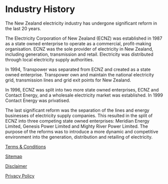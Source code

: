 # Industry History
<p class="intro">The New Zealand electricity industry has undergone significant reform in the last 20 years.</p>



The Electricity Corporation of New Zealand (ECNZ) was established in 1987 as a state owned enterprise to operate as a commercial, profit-making organisation. ECNZ was the sole provider of electricity in New Zealand, including generation, transmission and retail. Electricity was distributed through local electricity supply authorities.

In 1994, Transpower was separated from ECNZ and created as a state owned enterprise. Transpower own and maintain the national electricity grid, transmission lines and grid exit points for New Zealand.

In 1996, ECNZ was split into two more state owned enterprises, ECNZ and Contact Energy, and a wholesale electricity market was established. In 1999 Contact Energy was privatised.

The last significant reform was the separation of the lines and energy businesses of electricity supply companies. This resulted in the split of ECNZ into three competing state owned enterprises: Meridian Energy Limited, Genesis Power Limited and Mighty River Power Limited. The purpose of the reforms was to introduce a more dynamic and competitive environment into the generation, distribution and retailing of electricity.





[Terms & Conditions](http://www.energyonline.co.nz/terms)

[Sitemap](http://www.energyonline.co.nz/home/site_map)

[Disclaimer](http://www.energyonline.co.nz/home/site_map/disclaimer)

[Privacy Policy](http://www.energyonline.co.nz/home/site_map/privacy_policy)